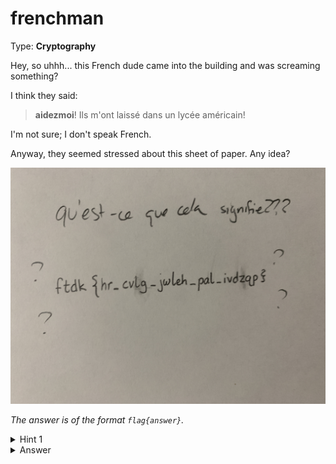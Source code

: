 # frenchman
Type: **Cryptography**

Hey, so uhhh... this French dude came into the building and was screaming something?

I think they said:
> **aidezmoi**! Ils m'ont laissé dans un lycée américain!

I'm not sure; I don't speak French.

Anyway, they seemed stressed about this sheet of paper. Any idea?

![qu'est-ce que cela signifie???|400](../_assets/IMG_6741.jpg)

*The answer is of the format `flag{answer}`.*

<details><summary>Hint 1</summary>
<p>I think the dude was mentioning something about "le chiffrage indéchiffrable"? Something about a V guy??</p>
</details>
<details><summary>Answer</summary>
<code>flag{if_only_gsmst_had_french}</code>
</details>